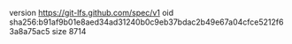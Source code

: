 version https://git-lfs.github.com/spec/v1
oid sha256:b91af9b01e8aed34ad31240b0c9eb37bdac2b49e67a04cfce5212f63a8a75ac5
size 8714
